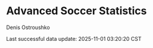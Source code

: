 # Advanced Soccer Statistics
Denis Ostroushko

<!-- gfm -->

Last successful data update: 2025-11-01 03:20:20 CST
